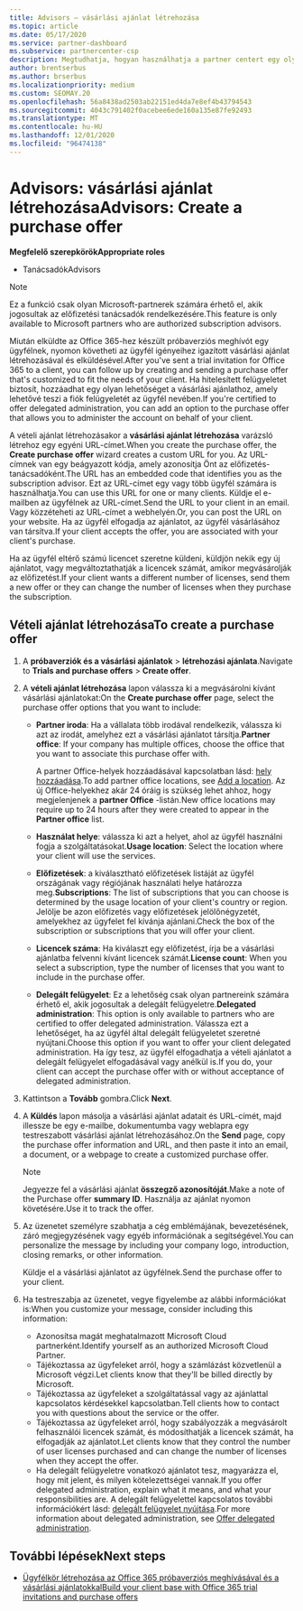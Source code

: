 ```yaml
---
title: Advisors – vásárlási ajánlat létrehozása
ms.topic: article
ms.date: 05/17/2020
ms.service: partner-dashboard
ms.subservice: partnercenter-csp
description: Megtudhatja, hogyan használhatja a partner centert egy olyan vásárlási ajánlat és egyéni URL-cím létrehozására, amelyet az Office 365 próbaverziójának meghívása tartalmaz.
author: brentserbus
ms.author: brserbus
ms.localizationpriority: medium
ms.custom: SEOMAY.20
ms.openlocfilehash: 56a8438ad2503ab22151ed4da7e8ef4b43794543
ms.sourcegitcommit: 4043c791402f0acebee6ede160a135e87fe92493
ms.translationtype: MT
ms.contentlocale: hu-HU
ms.lasthandoff: 12/01/2020
ms.locfileid: "96474138"
---
```

# <a name="advisors-create-a-purchase-offer"></a><span data-ttu-id="eeae5-103">Advisors: vásárlási ajánlat létrehozása</span><span class="sxs-lookup"><span data-stu-id="eeae5-103">Advisors: Create a purchase offer</span></span>

 
<span data-ttu-id="eeae5-104">**Megfelelő szerepkörök**</span><span class="sxs-lookup"><span data-stu-id="eeae5-104">**Appropriate roles**</span></span>

- <span data-ttu-id="eeae5-105">Tanácsadók</span><span class="sxs-lookup"><span data-stu-id="eeae5-105">Advisors</span></span>


> [!NOTE]
> <span data-ttu-id="eeae5-106">Ez a funkció csak olyan Microsoft-partnerek számára érhető el, akik jogosultak az előfizetési tanácsadók rendelkezésére.</span><span class="sxs-lookup"><span data-stu-id="eeae5-106">This feature is only available to Microsoft partners who are authorized subscription advisors.</span></span>

<span data-ttu-id="eeae5-107">Miután elküldte az Office 365-hez készült próbaverziós meghívót egy ügyfélnek, nyomon követheti az ügyfél igényeihez igazított vásárlási ajánlat létrehozásával és elküldésével.</span><span class="sxs-lookup"><span data-stu-id="eeae5-107">After you've sent a trial invitation for Office 365 to a client, you can follow up by creating and sending a purchase offer that's customized to fit the needs of your client.</span></span> <span data-ttu-id="eeae5-108">Ha hitelesített felügyeletet biztosít, hozzáadhat egy olyan lehetőséget a vásárlási ajánlathoz, amely lehetővé teszi a fiók felügyeletét az ügyfél nevében.</span><span class="sxs-lookup"><span data-stu-id="eeae5-108">If you're certified to offer delegated administration, you can add an option to the purchase offer that allows you to administer the account on behalf of your client.</span></span>

<span data-ttu-id="eeae5-109">A vételi ajánlat létrehozásakor a **vásárlási ajánlat létrehozása** varázsló létrehoz egy egyéni URL-címet.</span><span class="sxs-lookup"><span data-stu-id="eeae5-109">When you create the purchase offer, the **Create purchase offer** wizard creates a custom URL for you.</span></span> <span data-ttu-id="eeae5-110">Az URL-címnek van egy beágyazott kódja, amely azonosítja Önt az előfizetés-tanácsadóként.</span><span class="sxs-lookup"><span data-stu-id="eeae5-110">The URL has an embedded code that identifies you as the subscription advisor.</span></span> <span data-ttu-id="eeae5-111">Ezt az URL-címet egy vagy több ügyfél számára is használhatja.</span><span class="sxs-lookup"><span data-stu-id="eeae5-111">You can use this URL for one or many clients.</span></span> <span data-ttu-id="eeae5-112">Küldje el e-mailben az ügyfélnek az URL-címet.</span><span class="sxs-lookup"><span data-stu-id="eeae5-112">Send the URL to your client in an email.</span></span> <span data-ttu-id="eeae5-113">Vagy közzéteheti az URL-címet a webhelyén.</span><span class="sxs-lookup"><span data-stu-id="eeae5-113">Or, you can post the URL on your website.</span></span> <span data-ttu-id="eeae5-114">Ha az ügyfél elfogadja az ajánlatot, az ügyfél vásárlásához van társítva.</span><span class="sxs-lookup"><span data-stu-id="eeae5-114">If your client accepts the offer, you are associated with your client's purchase.</span></span>

<span data-ttu-id="eeae5-115">Ha az ügyfél eltérő számú licencet szeretne küldeni, küldjön nekik egy új ajánlatot, vagy megváltoztathatják a licencek számát, amikor megvásárolják az előfizetést.</span><span class="sxs-lookup"><span data-stu-id="eeae5-115">If your client wants a different number of licenses, send them a new offer or they can change the number of licenses when they purchase the subscription.</span></span>

## <a name="to-create-a-purchase-offer"></a><span data-ttu-id="eeae5-116">Vételi ajánlat létrehozása</span><span class="sxs-lookup"><span data-stu-id="eeae5-116">To create a purchase offer</span></span>

1. <span data-ttu-id="eeae5-117">A **próbaverziók és a vásárlási ajánlatok**  >  **létrehozási ajánlata**.</span><span class="sxs-lookup"><span data-stu-id="eeae5-117">Navigate to **Trials and purchase offers** > **Create offer**.</span></span>

2. <span data-ttu-id="eeae5-118">A **vételi ajánlat létrehozása** lapon válassza ki a megvásárolni kívánt vásárlási ajánlatokat:</span><span class="sxs-lookup"><span data-stu-id="eeae5-118">On the **Create purchase offer** page, select the purchase offer options that you want to include:</span></span>

    - <span data-ttu-id="eeae5-119">**Partner iroda**: Ha a vállalata több irodával rendelkezik, válassza ki azt az irodát, amelyhez ezt a vásárlási ajánlatot társítja.</span><span class="sxs-lookup"><span data-stu-id="eeae5-119">**Partner office**: If your company has multiple offices, choose the office that you want to associate this purchase offer with.</span></span>

        <span data-ttu-id="eeae5-120">A partner Office-helyek hozzáadásával kapcsolatban lásd: [hely hozzáadása](manage-locations.md).</span><span class="sxs-lookup"><span data-stu-id="eeae5-120">To add partner office locations, see [Add a location](manage-locations.md).</span></span> <span data-ttu-id="eeae5-121">Az új Office-helyekhez akár 24 óráig is szükség lehet ahhoz, hogy megjelenjenek a **partner Office** -listán.</span><span class="sxs-lookup"><span data-stu-id="eeae5-121">New office locations may require up to 24 hours after they were created to appear in the **Partner office** list.</span></span>

    - <span data-ttu-id="eeae5-122">**Használat helye**: válassza ki azt a helyet, ahol az ügyfél használni fogja a szolgáltatásokat.</span><span class="sxs-lookup"><span data-stu-id="eeae5-122">**Usage location**: Select the location where your client will use the services.</span></span>
    - <span data-ttu-id="eeae5-123">**Előfizetések**: a kiválasztható előfizetések listáját az ügyfél országának vagy régiójának használati helye határozza meg.</span><span class="sxs-lookup"><span data-stu-id="eeae5-123">**Subscriptions**: The list of subscriptions that you can choose is determined by the usage location of your client's country or region.</span></span> <span data-ttu-id="eeae5-124">Jelölje be azon előfizetés vagy előfizetések jelölőnégyzetét, amelyekhez az ügyfelet fel kívánja ajánlani.</span><span class="sxs-lookup"><span data-stu-id="eeae5-124">Check the box of the subscription or subscriptions that you will offer your client.</span></span>
    - <span data-ttu-id="eeae5-125">**Licencek száma**: Ha kiválaszt egy előfizetést, írja be a vásárlási ajánlatba felvenni kívánt licencek számát.</span><span class="sxs-lookup"><span data-stu-id="eeae5-125">**License count**: When you select a subscription, type the number of licenses that you want to include in the purchase offer.</span></span>
    - <span data-ttu-id="eeae5-126">**Delegált felügyelet**: Ez a lehetőség csak olyan partnereink számára érhető el, akik jogosultak a delegált felügyeletre.</span><span class="sxs-lookup"><span data-stu-id="eeae5-126">**Delegated administration**: This option is only available to partners who are certified to offer delegated administration.</span></span> <span data-ttu-id="eeae5-127">Válassza ezt a lehetőséget, ha az ügyfél által delegált felügyeletet szeretné nyújtani.</span><span class="sxs-lookup"><span data-stu-id="eeae5-127">Choose this option if you want to offer your client delegated administration.</span></span> <span data-ttu-id="eeae5-128">Ha így tesz, az ügyfél elfogadhatja a vételi ajánlatot a delegált felügyelet elfogadásával vagy anélkül is.</span><span class="sxs-lookup"><span data-stu-id="eeae5-128">If you do, your client can accept the purchase offer with or without acceptance of delegated administration.</span></span>

3. <span data-ttu-id="eeae5-129">Kattintson a **Tovább** gombra.</span><span class="sxs-lookup"><span data-stu-id="eeae5-129">Click **Next**.</span></span>

4. <span data-ttu-id="eeae5-130">A **Küldés** lapon másolja a vásárlási ajánlat adatait és URL-címét, majd illessze be egy e-mailbe, dokumentumba vagy weblapra egy testreszabott vásárlási ajánlat létrehozásához.</span><span class="sxs-lookup"><span data-stu-id="eeae5-130">On the **Send** page, copy the purchase offer information and URL, and then paste it into an email, a document, or a webpage to create a customized purchase offer.</span></span>

    > [!NOTE]
    > <span data-ttu-id="eeae5-131">Jegyezze fel a vásárlási ajánlat **összegző azonosítóját**.</span><span class="sxs-lookup"><span data-stu-id="eeae5-131">Make a note of the Purchase offer **summary ID**.</span></span> <span data-ttu-id="eeae5-132">Használja az ajánlat nyomon követésére.</span><span class="sxs-lookup"><span data-stu-id="eeae5-132">Use it to track the offer.</span></span>

5. <span data-ttu-id="eeae5-133">Az üzenetet személyre szabhatja a cég emblémájának, bevezetésének, záró megjegyzésének vagy egyéb információnak a segítségével.</span><span class="sxs-lookup"><span data-stu-id="eeae5-133">You can personalize the message by including your company logo, introduction, closing remarks, or other information.</span></span>

    <span data-ttu-id="eeae5-134">Küldje el a vásárlási ajánlatot az ügyfélnek.</span><span class="sxs-lookup"><span data-stu-id="eeae5-134">Send the purchase offer to your client.</span></span>

6. <span data-ttu-id="eeae5-135">Ha testreszabja az üzenetet, vegye figyelembe az alábbi információkat is:</span><span class="sxs-lookup"><span data-stu-id="eeae5-135">When you customize your message, consider including this information:</span></span>

    - <span data-ttu-id="eeae5-136">Azonosítsa magát meghatalmazott Microsoft Cloud partnerként.</span><span class="sxs-lookup"><span data-stu-id="eeae5-136">Identify yourself as an authorized Microsoft Cloud Partner.</span></span>
    - <span data-ttu-id="eeae5-137">Tájékoztassa az ügyfeleket arról, hogy a számlázást közvetlenül a Microsoft végzi.</span><span class="sxs-lookup"><span data-stu-id="eeae5-137">Let clients know that they'll be billed directly by Microsoft.</span></span>
    - <span data-ttu-id="eeae5-138">Tájékoztassa az ügyfeleket a szolgáltatással vagy az ajánlattal kapcsolatos kérdésekkel kapcsolatban.</span><span class="sxs-lookup"><span data-stu-id="eeae5-138">Tell clients how to contact you with questions about the service or the offer.</span></span>
    - <span data-ttu-id="eeae5-139">Tájékoztassa az ügyfeleket arról, hogy szabályozzák a megvásárolt felhasználói licencek számát, és módosíthatják a licencek számát, ha elfogadják az ajánlatot.</span><span class="sxs-lookup"><span data-stu-id="eeae5-139">Let clients know that they control the number of user licenses purchased and can change the number of licenses when they accept the offer.</span></span>
    - <span data-ttu-id="eeae5-140">Ha delegált felügyeletre vonatkozó ajánlatot tesz, magyarázza el, hogy mit jelent, és milyen kötelezettségei vannak.</span><span class="sxs-lookup"><span data-stu-id="eeae5-140">If you offer delegated administration, explain what it means, and what your responsibilities are.</span></span> <span data-ttu-id="eeae5-141">A delegált felügyelettel kapcsolatos további információkért lásd: [delegált felügyelet nyújtása](customers-revoke-admin-privileges.md).</span><span class="sxs-lookup"><span data-stu-id="eeae5-141">For more information about delegated administration, see [Offer delegated administration](customers-revoke-admin-privileges.md).</span></span>

## <a name="next-steps"></a><span data-ttu-id="eeae5-142">További lépések</span><span class="sxs-lookup"><span data-stu-id="eeae5-142">Next steps</span></span>

- [<span data-ttu-id="eeae5-143">Ügyfélkör létrehozása az Office 365 próbaverziós meghívásával és a vásárlási ajánlatokkal</span><span class="sxs-lookup"><span data-stu-id="eeae5-143">Build your client base with Office 365 trial invitations and purchase offers</span></span>](advisors-build-your-business.md)